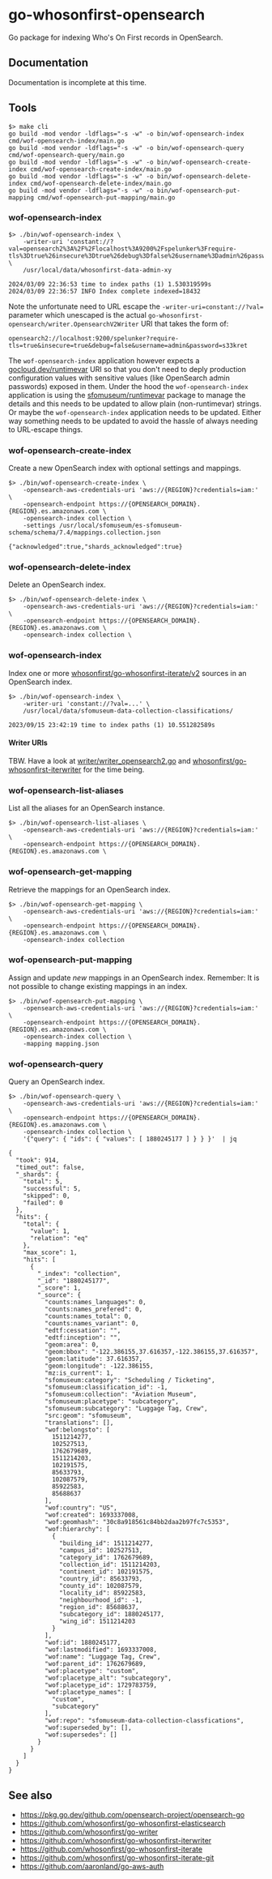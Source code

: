# go-whosonfirst-opensearch

Go package for indexing Who's On First records in OpenSearch.

## Documentation

Documentation is incomplete at this time.

## Tools

```
$> make cli
go build -mod vendor -ldflags="-s -w" -o bin/wof-opensearch-index cmd/wof-opensearch-index/main.go
go build -mod vendor -ldflags="-s -w" -o bin/wof-opensearch-query cmd/wof-opensearch-query/main.go
go build -mod vendor -ldflags="-s -w" -o bin/wof-opensearch-create-index cmd/wof-opensearch-create-index/main.go
go build -mod vendor -ldflags="-s -w" -o bin/wof-opensearch-delete-index cmd/wof-opensearch-delete-index/main.go
go build -mod vendor -ldflags="-s -w" -o bin/wof-opensearch-put-mapping cmd/wof-opensearch-put-mapping/main.go
```

### wof-opensearch-index

```
$> ./bin/wof-opensearch-index \
	-writer-uri 'constant://?val=opensearch2%3A%2F%2Flocalhost%3A9200%2Fspelunker%3Frequire-tls%3Dtrue%26insecure%3Dtrue%26debug%3Dfalse%26username%3Dadmin%26password%3Ds33kret' \
	/usr/local/data/whosonfirst-data-admin-xy

2024/03/09 22:36:53 time to index paths (1) 1.530319599s
2024/03/09 22:36:57 INFO Index complete indexed=18432
```

Note the unfortunate need to URL escape the `-writer-uri=constant://?val=` parameter which unescaped is the actual `go-whosonfirst-opensearch/writer.OpensearchV2Writer` URI that takes the form of:

```
opensearch2://localhost:9200/spelunker?require-tls=true&insecure=true&debug=false&username=admin&password=s33kret
```

The `wof-opensearch-index` application however expects a [gocloud.dev/runtimevar](https://gocloud.dev/howto/runtimevar/) URI so that you don't need to deply production configuration values with sensitive values (like OpenSearch admin passwords) exposed in them. Under the hood the `wof-opensearch-index` application is using the [sfomuseum/runtimevar](https://github.com/sfomuseum/runtimevar) package to manage the details and this needs to be updated to allow plain (non-runtimevar) strings. Or maybe the `wof-opensearch-index` application needs to be updated. Either way something needs to be updated to avoid the hassle of always needing to URL-escape things.

### wof-opensearch-create-index

Create a new OpenSearch index with optional settings and mappings.

```
$> ./bin/wof-opensearch-create-index \
	-opensearch-aws-credentials-uri 'aws://{REGION}?credentials=iam:' \
	-opensearch-endpoint https://{OPENSEARCH_DOMAIN}.{REGION}.es.amazonaws.com \
	-opensearch-index collection \
	-settings /usr/local/sfomuseum/es-sfomuseum-schema/schema/7.4/mappings.collection.json

{"acknowledged":true,"shards_acknowledged":true}
```

### wof-opensearch-delete-index

Delete an OpenSearch index.

```
$> ./bin/wof-opensearch-delete-index \
	-opensearch-aws-credentials-uri 'aws://{REGION}?credentials=iam:' \
	-opensearch-endpoint https://{OPENSEARCH_DOMAIN}.{REGION}.es.amazonaws.com \
	-opensearch-index collection \
```

### wof-opensearch-index

Index one or more [whosonfirst/go-whosonfirst-iterate/v2](https://github.com/whosonfirst/go-whosonfirst-iterate) sources in an OpenSearch index.

```
$> ./bin/wof-opensearch-index \
	-writer-uri 'constant://?val=...' \
	/usr/local/data/sfomuseum-data-collection-classifications/
	
2023/09/15 23:42:19 time to index paths (1) 10.551282589s
```

#### Writer URIs

TBW. Have a look at [writer/writer_opensearch2.go](writer/writer_opensearch2.go) and [whosonfirst/go-whosonfirst-iterwriter](https://github.com/whosonfirst/go-whosonfirst-iterwriter) for the time being.

### wof-opensearch-list-aliases

List all the aliases for an OpenSearch instance.

```
$> ./bin/wof-opensearch-list-aliases \
	-opensearch-aws-credentials-uri 'aws://{REGION}?credentials=iam:' \
	-opensearch-endpoint https://{OPENSEARCH_DOMAIN}.{REGION}.es.amazonaws.com \
```

### wof-opensearch-get-mapping

Retrieve the mappings for an OpenSearch index.

```
$> ./bin/wof-opensearch-get-mapping \
	-opensearch-aws-credentials-uri 'aws://{REGION}?credentials=iam:' \
	-opensearch-endpoint https://{OPENSEARCH_DOMAIN}.{REGION}.es.amazonaws.com \
	-opensearch-index collection
```

### wof-opensearch-put-mapping

Assign and update _new_ mappings in an OpenSearch index. Remember: It is not possible to change existing mappings in an index. 

```
$> ./bin/wof-opensearch-put-mapping \
	-opensearch-aws-credentials-uri 'aws://{REGION}?credentials=iam:' \
	-opensearch-endpoint https://{OPENSEARCH_DOMAIN}.{REGION}.es.amazonaws.com \
	-opensearch-index collection \
	-mapping mapping.json
```

### wof-opensearch-query

Query an OpenSearch index.

```
$> ./bin/wof-opensearch-query \
	-opensearch-aws-credentials-uri 'aws://{REGION}?credentials=iam:' \
	-opensearch-endpoint https://{OPENSEARCH_DOMAIN}.{REGION}.es.amazonaws.com \
	-opensearch-index collection \
	'{"query": { "ids": { "values": [ 1880245177 ] } } }'  | jq
	
{
  "took": 914,
  "timed_out": false,
  "_shards": {
    "total": 5,
    "successful": 5,
    "skipped": 0,
    "failed": 0
  },
  "hits": {
    "total": {
      "value": 1,
      "relation": "eq"
    },
    "max_score": 1,
    "hits": [
      {
        "_index": "collection",
        "_id": "1880245177",
        "_score": 1,
        "_source": {
          "counts:names_languages": 0,
          "counts:names_prefered": 0,
          "counts:names_total": 0,
          "counts:names_variant": 0,
          "edtf:cessation": "",
          "edtf:inception": "",
          "geom:area": 0,
          "geom:bbox": "-122.386155,37.616357,-122.386155,37.616357",
          "geom:latitude": 37.616357,
          "geom:longitude": -122.386155,
          "mz:is_current": 1,
          "sfomuseum:category": "Scheduling / Ticketing",
          "sfomuseum:classification_id": -1,
          "sfomuseum:collection": "Aviation Museum",
          "sfomuseum:placetype": "subcategory",
          "sfomuseum:subcategory": "Luggage Tag, Crew",
          "src:geom": "sfomuseum",
          "translations": [],
          "wof:belongsto": [
            1511214277,
            102527513,
            1762679689,
            1511214203,
            102191575,
            85633793,
            102087579,
            85922583,
            85688637
          ],
          "wof:country": "US",
          "wof:created": 1693337008,
          "wof:geomhash": "30c8a918561c84bb2daa2b97fc7c5353",
          "wof:hierarchy": [
            {
              "building_id": 1511214277,
              "campus_id": 102527513,
              "category_id": 1762679689,
              "collection_id": 1511214203,
              "continent_id": 102191575,
              "country_id": 85633793,
              "county_id": 102087579,
              "locality_id": 85922583,
              "neighbourhood_id": -1,
              "region_id": 85688637,
              "subcategory_id": 1880245177,
              "wing_id": 1511214203
            }
          ],
          "wof:id": 1880245177,
          "wof:lastmodified": 1693337008,
          "wof:name": "Luggage Tag, Crew",
          "wof:parent_id": 1762679689,
          "wof:placetype": "custom",
          "wof:placetype_alt": "subcategory",
          "wof:placetype_id": 1729783759,
          "wof:placetype_names": [
            "custom",
            "subcategory"
          ],
          "wof:repo": "sfomuseum-data-collection-classfications",
          "wof:superseded_by": [],
          "wof:supersedes": []
        }
      }
    ]
  }
}
```

## See also

* https://pkg.go.dev/github.com/opensearch-project/opensearch-go
* https://github.com/whosonfirst/go-whosonfirst-elasticsearch
* https://github.com/whosonfirst/go-writer
* https://github.com/whosonfirst/go-whosonfirst-iterwriter
* https://github.com/whosonfirst/go-whosonfirst-iterate
* https://github.com/whosonfirst/go-whosonfirst-iterate-git
* https://github.com/aaronland/go-aws-auth